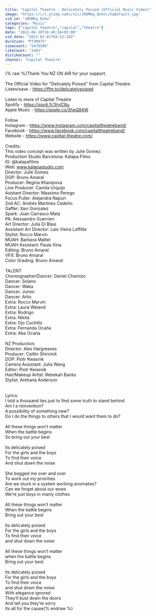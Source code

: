 ```yaml
---
title: "Capital Theatre - Delicately Poised (Official Music Video)"
image: "https:\/\/i.ytimg.com\/vi\/iMUMKq_Qoho\/hqdefault.jpg"
vid_id: "iMUMKq_Qoho"
categories: "Music"
tags: ["capital theatre","capital","theatre"]
date: "2022-04-10T16:40:56+03:00"
vid_date: "2022-03-01T04:52:28Z"
duration: "PT3M47S"
viewcount: "5470306"
likeCount: "2403"
dislikeCount: ""
channel: "Capital Theatre"
---
```

{% raw %}Thank You NZ ON AIR for your support. <br /><br />The Official Video for &quot;Delicately Poised&quot; from Capital Theatre<br />Listen/save - <a rel="nofollow" target="blank" href="https://ffm.to/delicatelypoised">https://ffm.to/delicatelypoised</a><br /><br />Listen to more of Capital Theatre<br />Spotify - <a rel="nofollow" target="blank" href="https://spoti.fi/3tylC8u">https://spoti.fi/3tylC8u</a><br />Apple Music - <a rel="nofollow" target="blank" href="https://apple.co/3heQ84W">https://apple.co/3heQ84W</a><br /><br />Follow<br />Instagram - <a rel="nofollow" target="blank" href="https://www.instagram.com/capitaltheatreband/">https://www.instagram.com/capitaltheatreband/</a><br />Facebook - <a rel="nofollow" target="blank" href="https://www.facebook.com/capitaltheatreband/">https://www.facebook.com/capitaltheatreband/</a><br />Website - <a rel="nofollow" target="blank" href="https://www.capital-theatre.com/">https://www.capital-theatre.com/</a><br /><br />Credits:<br />This video concept was written by Julie Gomez.<br />Production Studio Barcelona: Kalapa Films<br />IG: @kalapafilms<br />Web: www.kalapastudio.com<br />Director: Julie Gomez <br />DOP: Bruno Amaral <br />Producer: Regina Khanipova <br />Line Producer: Camila Urquijo <br />Asistant Director: Massimo Perego<br />Focus Puller: Alejandra Napuri<br />2nd AC: Andrés Martínes Cedeño<br />Gaffer: Xavi Gonzalez<br />Spark: Joan Carrasco Mata<br />PA: Alessandro Guerrieri<br />Art Director: Julia Di Blasi<br />Assistant Art Director: Lais Vieira Laffitte<br />Stylist: Rocco Marvin<br />MUAH: Barbara Mattel<br />MUAH Assistant: Paula Xina<br />Editing: Bruno Amaral<br />VFX: Bruno Amaral<br />Color Grading: Bruno Amaral<br /><br />TALENT<br />Choreographer/Dancer: Daniel Chamizo<br />Dancer: Solano<br />Dancer: Waka<br />Dancer: Junior<br />Dancer: Artis<br />Extra: Rocco Marvin<br />Extra: Laura Weiand<br />Extra: Rodrigo<br />Extra: Nikita<br />Extra: Ojo Cuchillo<br />Extra: Fernanda Ocaña<br />Extra: Abe Ocaña<br /><br />NZ Production:<br />Director: Alex Hargreaves<br />Producer: Caitlin Shinnick<br />DOP: Piotr Kwasnik<br />Camera Assistant: Julia Wang<br />Editor: Piotr Kwasnik<br />Hair/Makeup Artist: Rebekah Banks<br />Stylist: Arehana Anderson<br /><br /><br />Lyrics:<br />I told a thousand lies just to find some truth to stand behind<br />Am I a reinvention?<br />A possibility of something new?<br />Do I do the things to others that I would want them to do?<br /><br />All these things won’t matter <br />When the battle begins<br />So bring out your best<br /><br />Its delicately poised<br />For the girls and the boys<br />To find their voice<br />And shut down the noise<br /><br />She begged me over and over<br />To work out my priorities<br />Are we stuck in a system working anomalies?<br />Can we forget about our woes<br />We’re just boys in manly clothes<br /><br />All these things won’t matter <br />When the battle begins<br />Bring out your best<br /><br />Its delicately poised<br />For the girls and the boys<br />To find their voice<br />and shut down the noise<br /> <br />All these things won’t matter <br />when the battle begins<br />Bring out your best<br /><br />Its delicately poised<br />For the girls and the boys<br />To find their voice<br />and shut down the noise<br />With elegance ignored <br />They’ll bust down the doors<br />And tell you they’re sorry <br />Its all for the cause{% endraw %}
